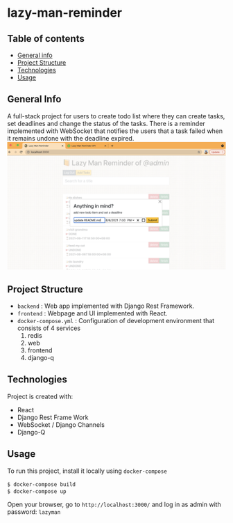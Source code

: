 # lazy-man-reminder

## Table of contents
* [General info](#general-info)
* [Project Structure](#project-structure)
* [Technologies](#technologies)
* [Usage](#usage)

## General Info
A full-stack project for users to create todo list where they can create tasks, set deadlines and change the status of the tasks. 
There is a reminder implemented with WebSocket that notifies the users that a task failed when it remains undone with the deadline expired.
![](https://github.com/nathanjonjon/lazy-man-reminder/blob/main/todo.png)


## Project Structure
- `backend` : Web app implemented with Django Rest Framework.
- `frontend` : Webpage and UI implemented with React.
- `docker-compose.yml` : Configuration of development environment that consists of 4 services
  1. redis
  2. web
  3. frontend
  4. django-q

## Technologies
Project is created with:
* React
* Django Rest Frame Work
* WebSocket / Django Channels
* Django-Q

## Usage
To run this project, install it locally using `docker-compose`
```
$ docker-compose build
$ docker-compose up
```
Open your browser, go to `http://localhost:3000/` and log in as admin with password: `lazyman`
